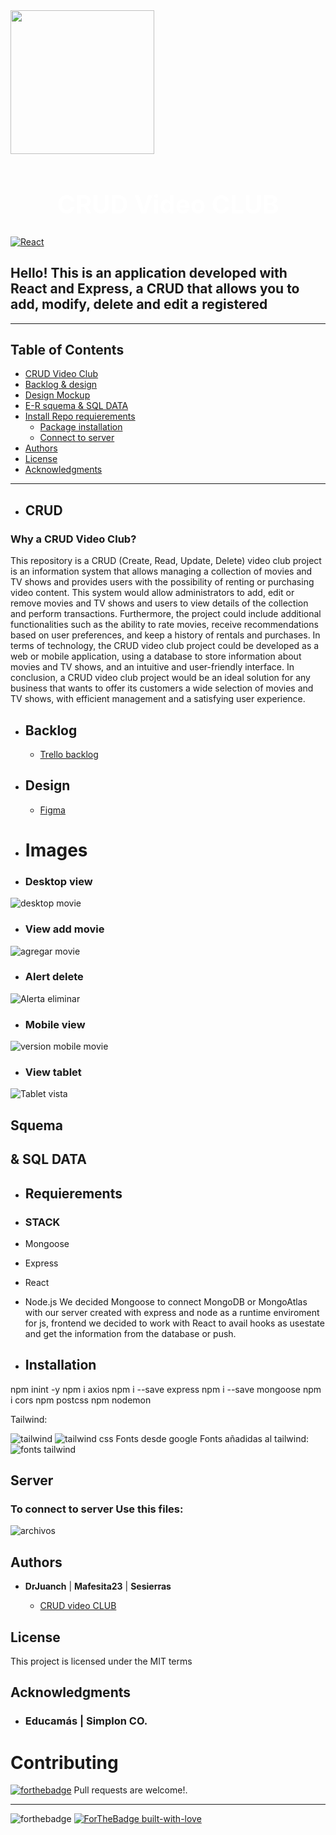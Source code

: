 <img align='center' src="https://media.giphy.com/media/iIqmM5tTjmpOB9mpbn/giphy.gif" width="230" />


 <h1 style="color:white;font-size:40px;text-align:center; ></h1> 
<h1 align="center">CRUD Video CLUB </h1> 
  
  
  


[![React](https://img.shields.io/badge/_VIEW_DEMO-%233330.svg?style=for-the-badge&logo=React)](https://sesierras.github.io)

## Hello! This is an application developed with React and Express, a CRUD that allows you to add, modify, delete and edit a registered 
_______________________

 ## Table of Contents

- [CRUD Video Club](#crud)
- [Backlog & design](#backlog)
-  [Design Mockup](#design)
- [E-R squema & SQL DATA](#squema)
- [Install Repo requierements](#requierements)
    - [Package installation](#installation)
    - [Connect to server](#server) 
 - [Authors](#authors)
 - [License](#license)
- [Acknowledgments](#acknowledgments)

_________________________________________________________

-  ## CRUD 
### Why a CRUD Video Club? 
This repository is a CRUD (Create, Read, Update, Delete) video club project is an information system that allows managing a collection of movies and TV shows and provides users with the possibility of renting or purchasing video content. This system would allow administrators to add, edit or remove movies and TV shows and users to view details of the collection and perform transactions.
Furthermore, the project could include additional functionalities such as the ability to rate movies, receive recommendations based on user preferences, and keep a history of rentals and purchases.
In terms of technology, the CRUD video club project could be developed as a web or mobile application, using a database to store information about movies and TV shows, and an intuitive and user-friendly interface.
In conclusion, a CRUD video club project would be an ideal solution for any business that wants to offer its customers a wide selection of movies and TV shows, with efficient management and a satisfying user experience.


- ## Backlog 
  - [Trello backlog](https://trello.com/b/pEsbWC5H/backlog-videoclubcrud)


- ## Design
  - [Figma](https://www.figma.com/file/JOWJFdKXLlYQjEUnvqoIvk/Movie?node-id=0%3A1&t=Kehxj8iCFERuklAv-0)

- # Images
* ### Desktop view




![desktop movie](https://user-images.githubusercontent.com/116750999/219390558-15c07c6f-9995-43a1-8c02-68ffa6b39dba.PNG)

* ### View add movie

![agregar movie](https://user-images.githubusercontent.com/116750999/219390577-2e00205a-5308-47df-9fe4-dc08e6e2906b.PNG)

 * ### Alert delete

![Alerta eliminar](https://user-images.githubusercontent.com/116750999/219393601-3a612648-92aa-4c97-90b0-e3346df73201.PNG)

* ### Mobile view

![version mobile movie](https://user-images.githubusercontent.com/116750999/219394837-528129b4-fc23-484e-9d9a-1cb7f5eb5694.PNG)

* ### View tablet

![Tablet vista](https://user-images.githubusercontent.com/116750999/219396112-e50880aa-5e50-4027-9df7-2b88f51c191a.PNG)


## Squema 
## & SQL DATA



- ## Requierements

-  ### STACK
-  Mongoose
-  Express
-  React
-  Node.js
We decided Mongoose to connect MongoDB or MongoAtlas with our server created with express and node as a runtime enviroment for js, frontend we decided to work with React to avail hooks as usestate and get the information from the database or push. 


- ## Installation
npm inint -y
npm i axios 
npm i --save express
npm i --save mongoose
npm i cors
npm postcss
npm nodemon

Tailwind:

![tailwind](https://user-images.githubusercontent.com/116750999/218152005-95a6f5be-c9f8-443d-9d10-6f0b8549efbf.PNG)
![tailwind css](https://user-images.githubusercontent.com/116750999/218152017-e9638ec5-d016-4103-8393-a7e34a1dd03b.PNG)
Fonts desde google Fonts añadidas al tailwind:
![fonts tailwind](https://user-images.githubusercontent.com/116750999/218152022-de6f15c3-0c0c-4f5a-9927-31cffa253863.PNG)

## Server
### To connect to server Use this files: 

![archivos](https://user-images.githubusercontent.com/116750999/218153064-cb8c7831-9357-4caf-acf0-9e21f717cbb0.PNG)
 
 
 
## Authors

  -    **DrJuanch**  |  **Mafesita23** | **Sesierras**
  
        -   [CRUD video CLUB ](https://github.com/DrJuanch/Video-Club-Interface)


## License

This project is licensed under the MIT terms

## Acknowledgments

  - ### Educamás | Simplon CO.
  
# Contributing 
[![forthebadge](https://forthebadge.com/images/badges/ctrl-c-ctrl-v.svg)](https://forthebadge.com)
Pull requests are welcome!.
________________________________________________

![forthebadge](https://forthebadge.com/images/badges/60-percent-of-the-time-works-every-time.svg)
[![ForTheBadge built-with-love](http://ForTheBadge.com/images/badges/built-with-love.svg)](https://GitHub.com/sesierras/)
  
